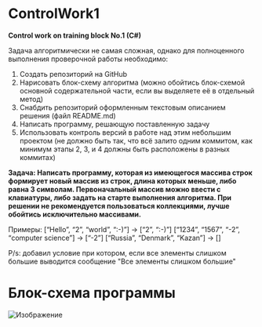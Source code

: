 # ControlWork1

**Control work on training block No.1 (C#)**


Задача алгоритмически не самая сложная, однако для полноценного выполнения проверочной работы необходимо:

1. Создать репозиторий на GitHub
2. Нарисовать блок-схему алгоритма (можно обойтись блок-схемой основной содержательной части, если вы выделяете её в отдельный метод)
3. Снабдить репозиторий оформленным текстовым описанием решения (файл README.md)
4. Написать программу, решающую поставленную задачу
5. Использовать контроль версий в работе над этим небольшим проектом (не должно быть так, что всё залито одним коммитом, как минимум этапы 2, 3, и 4 должны быть расположены в разных коммитах)
   
 **Задача: Написать программу, которая из имеющегося массива строк формирует новый массив из строк, длина которых меньше, либо равна 3 символам. 
 Первоначальный массив можно ввести с клавиатуры, либо задать на старте выполнения алгоритма. 
 При решении не рекомендуется пользоваться коллекциями, лучше обойтись исключительно массивами.**

 Примеры:
 [“Hello”, “2”, “world”, “:-)”] → [“2”, “:-)”]
 [“1234”, “1567”, “-2”, “computer science”] → [“-2”]
 [“Russia”, “Denmark”, “Kazan”] → []  
 

 P/s: добавил условие при котором, если все элементы слишком большие выводится сообщение "Все элементы слишком большие"

 # Блок-схема программы

 ![Изображение](алгоритм.jpg)


